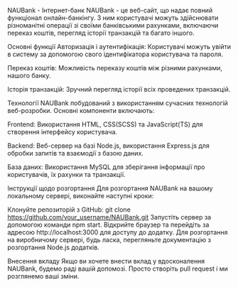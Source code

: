 NAUBank - Інтернет-банк
NAUBank - це веб-сайт, що надає повний функціонал онлайн-банкінгу. З ним користувачі можуть здійснювати різноманітні операції зі своїми банківськими рахунками, включаючи переказ коштів, перегляд історії транзакцій та багато іншого.

Основні функції
Авторизація і аутентифікація: Користувачі можуть увійти в систему за допомогою свого ідентифікатора користувача та пароля.

Переказ коштів: Можливість переказу коштів між різними рахунками, нашого банку.

Історія транзакцій: Зручний перегляд історії всіх проведених транзакцій.

Технології
NAUBank побудований з використанням сучасних технологій веб-розробки. Основні компоненти включають:

Frontend: Використання HTML, CSS(SCSS) та JavaScript(TS) для створення інтерфейсу користувача.

Backend: Веб-сервер на базі Node.js, використання Express.js для обробки запитів та взаємодії з базою даних.

База даних: Використання MySQL для зберігання інформації про користувачів, їх рахунки та транзакції.

Інструкції щодо розгортання
Для розгортання NAUBank на вашому локальному сервері, виконайте наступні кроки:

Клонуйте репозиторій з GitHub: git clone https://github.com/your_username/NAUBank.git
Запустіть сервер за допомогою команди npm start.
Відкрийте браузер та перейдіть за адресою http://localhost:3000 для доступу до додатку.
Для розгортання на виробничому сервері, будь ласка, перегляньте документацію з розгортання Node.js додатків.

Внесення вкладу
Якщо ви хочете внести вклад у вдосконалення NAUBank, будемо раді вашій допомозі. Просто створіть pull request і ми розглянемо ваші зміни.
